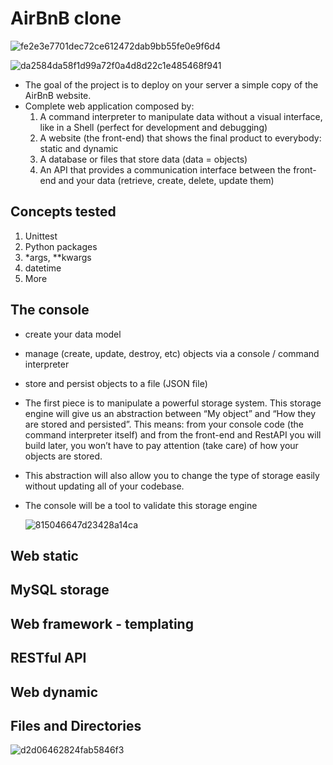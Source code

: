 # AirBnB clone

![fe2e3e7701dec72ce612472dab9bb55fe0e9f6d4](https://github.com/waltertaya/AirBnB_clone/assets/126944679/b10087d1-e78b-4b48-b4e5-94e6f5e0411e)

![da2584da58f1d99a72f0a4d8d22c1e485468f941](https://github.com/waltertaya/AirBnB_clone/assets/126944679/260afeea-843f-47f8-9512-d805c7be16e3)

- The goal of the project is to deploy on your server a simple copy of the AirBnB website.
- Complete web application composed by:
  1. A command interpreter to manipulate data without a visual interface, like in a Shell (perfect for development and debugging)
  2. A website (the front-end) that shows the final product to everybody: static and dynamic
  3. A database or files that store data (data = objects)
  4. An API that provides a communication interface between the front-end and your data (retrieve, create, delete, update them)

## Concepts tested

1. Unittest
2. Python packages
3. *args, **kwargs
4. datetime
5. More

## The console

- create your data model
- manage (create, update, destroy, etc) objects via a console / command interpreter
- store and persist objects to a file (JSON file)

- The first piece is to manipulate a powerful storage system. This storage engine will give us an abstraction between “My object” and “How they are stored and persisted”. This means: from your console code (the command interpreter itself) and from the front-end and RestAPI you will build later, you won’t have to pay attention (take care) of how your objects are stored.

- This abstraction will also allow you to change the type of storage easily without updating all of your codebase.

- The console will be a tool to validate this storage engine
  
  ![815046647d23428a14ca](https://github.com/waltertaya/AirBnB_clone/assets/126944679/617ae889-b594-4dec-b6af-21289e32e20b)
  
## Web static

## MySQL storage

## Web framework - templating

## RESTful API

## Web dynamic

## Files and Directories
![d2d06462824fab5846f3](https://github.com/waltertaya/AirBnB_clone/assets/126944679/27892e20-7fc1-4714-a50e-4239e09b5ab7)

